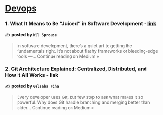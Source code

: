 
<h1><a href=https://medium.com/tag/devops/recommended target="_blank" rel="noopener noreferrer">Devops</a></h1>
<h3>1. What It Means to Be “Juiced” in Software Development - <a href="https://medium.com/@wilsprouse/what-it-means-to-be-juiced-in-software-development-ea3de2c1b556?source=rss------devops-5" target="_blank" rel="noopener noreferrer">link</a></h3>

✍️ **posted by `Wil Sprouse`**

<blockquote>In software development, there’s a quiet art to getting the fundamentals right. It’s not about flashy frameworks or bleeding-edge tools —…
Continue reading on Medium »</blockquote>

<h3>2. Git Architecture Explained: Centralized, Distributed, and How It All Works - <a href="https://medium.com/@gulsaba.fiha/git-architecture-explained-centralized-distributed-and-how-it-all-works-cd555942fe01?source=rss------devops-5" target="_blank" rel="noopener noreferrer">link</a></h3>

✍️ **posted by `Gulsaba Fiha`**

<blockquote>Every developer uses Git, but few stop to ask what makes it so powerful. Why does Git handle branching and merging better than older…
Continue reading on Medium »</blockquote>

